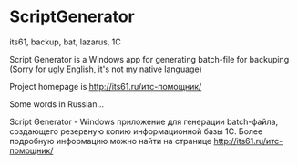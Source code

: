 # ScriptGenerator
its61, backup, bat, lazarus, 1С

Script Generator is a Windows app for generating batch-file for backuping (Sorry for ugly English, it's not my native language)

Project homepage is http://its61.ru/итс-помощник/

Some words in Russian...

Script Generator - Windows приложение для генерации batch-файла, создающего резервную копию информационной базы 1С.
Более подробную информацию можно найти на странице http://its61.ru/итс-помощник/
